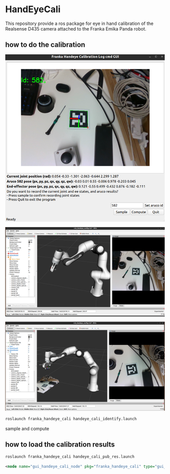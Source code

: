 <!--
 * @Author: Dianye Huang
 * @Date: 2022-08-12 20:12:43
 * @LastEditors: Dianye dianye.huang@tum.de
 * @LastEditTime: 2023-01-24 11:46:17
 * @Description: 
-->

# HandEyeCali
This repository provide a ros package for eye in hand calibration of the Realsense D435 camera attached to the Franka Emika Panda robot.


## how to do the calibration
![GUI for handeye calibration](docs/2022-08-12-20-14-08.png)

![without calibration](docs/2022-08-12-20-17-01.png)

![with calibration](docs/2022-08-12-20-21-12.png)

```bash
roslaunch franka_handeye_cali handeye_cali_identify.launch
```
sample and compute

## how to load the calibration results

```bash
roslaunch franka_handeye_cali handeye_cali_pub_res.launch
```

```xml
<node name="gui_handeye_cali_node" pkg="franka_handeye_cali" type="gui_handeye_cali.py" args="" required="true" />
```